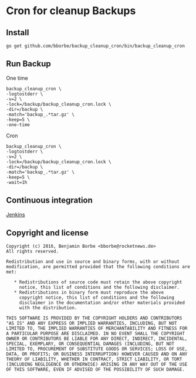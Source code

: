 # Cron for cleanup Backups

## Install

`go get github.com/bborbe/backup_cleanup_cron/bin/backup_cleanup_cron`

## Run Backup

One time

```
backup_cleanup_cron \
-logtostderr \
-v=2 \
-lock=/backup/backup_cleanup_cron.lock \
-dir=/backup \
-match='backup_.*tar.gz' \
-keep=5 \
-one-time
```

Cron

```
backup_cleanup_cron \
-logtostderr \
-v=2 \
-lock=/backup/backup_cleanup_cron.lock \
-dir=/backup \
-match='backup_.*tar.gz' \
-keep=5 \
-wait=1h
```

## Continuous integration

[Jenkins](https://jenkins.benjamin-borbe.de/job/Go-Backup-Cleanup-Cron/)

## Copyright and license

    Copyright (c) 2016, Benjamin Borbe <bborbe@rocketnews.de>
    All rights reserved.
    
    Redistribution and use in source and binary forms, with or without
    modification, are permitted provided that the following conditions are
    met:
    
       * Redistributions of source code must retain the above copyright
         notice, this list of conditions and the following disclaimer.
       * Redistributions in binary form must reproduce the above
         copyright notice, this list of conditions and the following
         disclaimer in the documentation and/or other materials provided
         with the distribution.

    THIS SOFTWARE IS PROVIDED BY THE COPYRIGHT HOLDERS AND CONTRIBUTORS
    "AS IS" AND ANY EXPRESS OR IMPLIED WARRANTIES, INCLUDING, BUT NOT
    LIMITED TO, THE IMPLIED WARRANTIES OF MERCHANTABILITY AND FITNESS FOR
    A PARTICULAR PURPOSE ARE DISCLAIMED. IN NO EVENT SHALL THE COPYRIGHT
    OWNER OR CONTRIBUTORS BE LIABLE FOR ANY DIRECT, INDIRECT, INCIDENTAL,
    SPECIAL, EXEMPLARY, OR CONSEQUENTIAL DAMAGES (INCLUDING, BUT NOT
    LIMITED TO, PROCUREMENT OF SUBSTITUTE GOODS OR SERVICES; LOSS OF USE,
    DATA, OR PROFITS; OR BUSINESS INTERRUPTION) HOWEVER CAUSED AND ON ANY
    THEORY OF LIABILITY, WHETHER IN CONTRACT, STRICT LIABILITY, OR TORT
    (INCLUDING NEGLIGENCE OR OTHERWISE) ARISING IN ANY WAY OUT OF THE USE
    OF THIS SOFTWARE, EVEN IF ADVISED OF THE POSSIBILITY OF SUCH DAMAGE.
